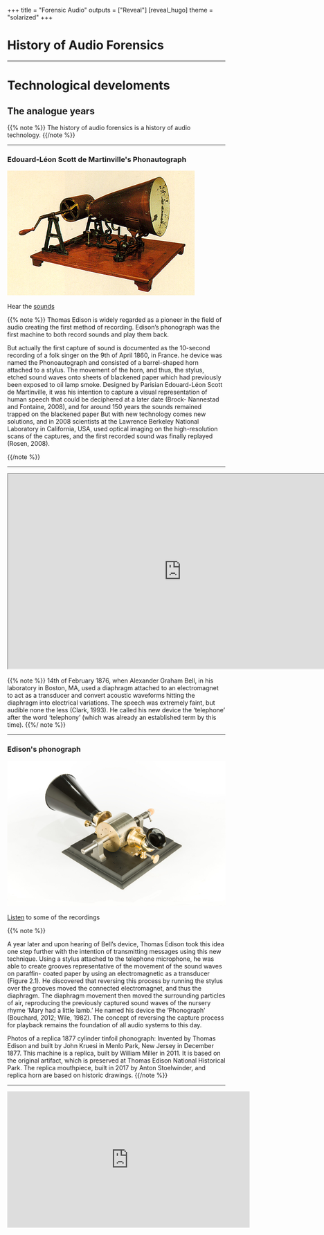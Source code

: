 +++
title = "Forensic Audio"
outputs = ["Reveal"]
[reveal_hugo]
theme = "solarized"
+++

# History of Audio Forensics

---

# Technological develoments

## The analogue years

{{% note %}}
The history of audio forensics is a history of audio technology.
{{/note %}}



---

### Edouard-Léon Scott de Martinville's Phonautograph

![](phonautograph.jpg)

Hear the [sounds](http://www.firstsounds.org/sounds/scott.php)

{{% note %}}
Thomas Edison is widely regarded as a pioneer in the field of audio creating the first method of recording. Edison’s phonograph was the first machine to both record sounds and play them back. 

But actually the first capture of sound is documented as the 10-second recording of a folk singer on the 9th of April 1860, in France. he device was named the Phonoautograph and consisted of a barrel-shaped horn attached to a stylus. The movement of the horn, and thus, the stylus, etched sound waves onto sheets of blackened paper which had previously been exposed to oil lamp smoke. Designed by Parisian Edouard-Léon Scott de Martinville, it was his intention to capture a visual representation of human speech that could be deciphered at a later date (Brock- Nannestad and Fontaine, 2008), and for around 150 years the sounds remained trapped on the blackened paper But with new technology comes new solutions, and in 2008 scientists at the Lawrence Berkeley National Laboratory in California, USA, used optical imaging on the high-resolution scans of the captures, and the first recorded sound was finally replayed (Rosen, 2008).

{{/note %}}

---

<iframe name="Smithsonian Voyager" src="https://3d-api.si.edu/voyager/3d_package:b94613aa-d27e-4387-b2d3-0e3f09dcb433" width="800" height="450" allow="xr; xr-spatial-tracking; fullscreen"></iframe>

{{% note %}}
14th of February 1876, when Alexander Graham Bell, in his laboratory in Boston, MA, used a diaphragm attached to an electromagnet to act as a transducer and convert acoustic waveforms hitting the diaphragm into electrical variations. The speech was extremely faint, but audible none the less (Clark, 1993). He called his new device the ‘telephone’ after the word ‘telephony’ (which was already an established term by this time). 
{{%/ note %}}

---

### Edison's phonograph

![](edison.jpg)

[Listen](https://archive.org/search.php?query=creator%3A%22Thomas+Alva+Edison%22) to some of the recordings

{{% note %}}

A year later and upon hearing of Bell’s device, Thomas Edison took this idea one step further with the intention of transmitting messages using this new technique. Using a stylus attached to the telephone microphone, he was able to create grooves representative of the movement of the sound waves on paraffin- coated paper by using an electromagnetic as a transducer (Figure 2.1). He discovered that reversing this process by running the stylus over the grooves moved the connected electromagnet, and thus the diaphragm. The diaphragm movement then moved the surrounding particles of air, reproducing the previously captured sound waves of the nursery rhyme ‘Mary had a little lamb.’ He named his device the ‘Phonograph’ (Bouchard, 2012; Wile, 1982). The concept of reversing the capture process for playback remains the foundation of all audio systems to this day.

Photos of a replica 1877 cylinder tinfoil phonograph: Invented by Thomas Edison and built by John Kruesi in Menlo Park, New Jersey in December 1877. This machine is a replica, built by William Miller in 2011. It is based on the original artifact, which is preserved at Thomas Edison National Historical Park. The replica mouthpiece, built in 2017 by Anton Stoelwinder, and replica horn are based on historic drawings. 
{{/note %}}

---

<iframe width="560" height="315" src="https://www.youtube.com/embed/wRTgl0qx6wE" title="YouTube video player" frameborder="0" allow="accelerometer; autoplay; clipboard-write; encrypted-media; gyroscope; picture-in-picture" allowfullscreen></iframe>